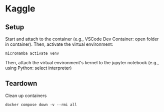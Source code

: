 # Kaggle

## Setup
Start and attach to the container (e.g., VSCode Dev Container: open folder in container). Then, activate the virtual environment:
```
micromamba activate venv
```

Then, attach the virtual environment's kernel to the jupyter notebook (e.g., using Python: select interpreter)


## Teardown
Clean up containers
```
docker compose down -v --rmi all
```
